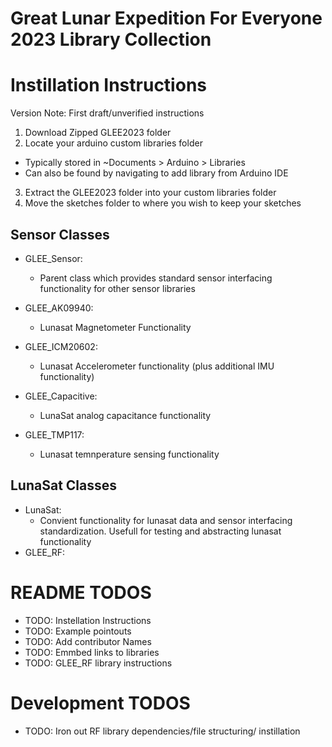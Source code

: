 # Great Lunar Expedition For Everyone 2023 Library Collection

# Instillation Instructions
Version Note: First draft/unverified instructions
1. Download Zipped GLEE2023 folder
2. Locate your arduino custom libraries folder 
  * Typically stored in ~Documents > Arduino > Libraries
  * Can also be found by navigating to add library from Arduino IDE
3. Extract the GLEE2023 folder into your custom libraries folder
4. Move the sketches folder to where you wish to keep your sketches

## Sensor Classes
* GLEE_Sensor: 
  * Parent class which provides standard sensor interfacing functionality for other sensor libraries

* GLEE_AK09940: 
  * Lunasat Magnetometer Functionality 

* GLEE_ICM20602: 
  * Lunasat Accelerometer functionality (plus additional IMU functionality)

* GLEE_Capacitive: 
  * LunaSat analog capacitance functionality

* GLEE_TMP117: 
  * Lunasat temnperature sensing functionality

## LunaSat Classes
* LunaSat: 
  * Convient functionality for lunasat data and sensor interfacing standardization. Usefull for testing and abstracting lunasat functionality
* GLEE_RF: 

# README TODOS
* TODO: Instellation Instructions
* TODO: Example pointouts
* TODO: Add contributor Names
* TODO: Emmbed links to libraries
* TODO: GLEE_RF library instructions

# Development TODOS
* TODO: Iron out RF library dependencies/file structuring/ instillation
